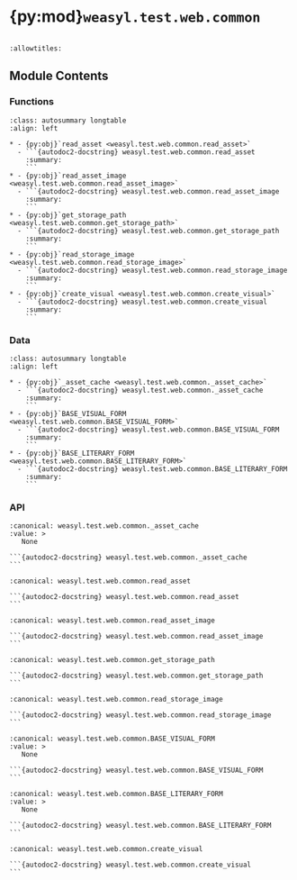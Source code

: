 # {py:mod}`weasyl.test.web.common`

```{py:module} weasyl.test.web.common
```

```{autodoc2-docstring} weasyl.test.web.common
:allowtitles:
```

## Module Contents

### Functions

````{list-table}
:class: autosummary longtable
:align: left

* - {py:obj}`read_asset <weasyl.test.web.common.read_asset>`
  - ```{autodoc2-docstring} weasyl.test.web.common.read_asset
    :summary:
    ```
* - {py:obj}`read_asset_image <weasyl.test.web.common.read_asset_image>`
  - ```{autodoc2-docstring} weasyl.test.web.common.read_asset_image
    :summary:
    ```
* - {py:obj}`get_storage_path <weasyl.test.web.common.get_storage_path>`
  - ```{autodoc2-docstring} weasyl.test.web.common.get_storage_path
    :summary:
    ```
* - {py:obj}`read_storage_image <weasyl.test.web.common.read_storage_image>`
  - ```{autodoc2-docstring} weasyl.test.web.common.read_storage_image
    :summary:
    ```
* - {py:obj}`create_visual <weasyl.test.web.common.create_visual>`
  - ```{autodoc2-docstring} weasyl.test.web.common.create_visual
    :summary:
    ```
````

### Data

````{list-table}
:class: autosummary longtable
:align: left

* - {py:obj}`_asset_cache <weasyl.test.web.common._asset_cache>`
  - ```{autodoc2-docstring} weasyl.test.web.common._asset_cache
    :summary:
    ```
* - {py:obj}`BASE_VISUAL_FORM <weasyl.test.web.common.BASE_VISUAL_FORM>`
  - ```{autodoc2-docstring} weasyl.test.web.common.BASE_VISUAL_FORM
    :summary:
    ```
* - {py:obj}`BASE_LITERARY_FORM <weasyl.test.web.common.BASE_LITERARY_FORM>`
  - ```{autodoc2-docstring} weasyl.test.web.common.BASE_LITERARY_FORM
    :summary:
    ```
````

### API

````{py:data} _asset_cache
:canonical: weasyl.test.web.common._asset_cache
:value: >
   None

```{autodoc2-docstring} weasyl.test.web.common._asset_cache
```

````

````{py:function} read_asset(path)
:canonical: weasyl.test.web.common.read_asset

```{autodoc2-docstring} weasyl.test.web.common.read_asset
```
````

````{py:function} read_asset_image(path)
:canonical: weasyl.test.web.common.read_asset_image

```{autodoc2-docstring} weasyl.test.web.common.read_asset_image
```
````

````{py:function} get_storage_path(url)
:canonical: weasyl.test.web.common.get_storage_path

```{autodoc2-docstring} weasyl.test.web.common.get_storage_path
```
````

````{py:function} read_storage_image(image_url)
:canonical: weasyl.test.web.common.read_storage_image

```{autodoc2-docstring} weasyl.test.web.common.read_storage_image
```
````

````{py:data} BASE_VISUAL_FORM
:canonical: weasyl.test.web.common.BASE_VISUAL_FORM
:value: >
   None

```{autodoc2-docstring} weasyl.test.web.common.BASE_VISUAL_FORM
```

````

````{py:data} BASE_LITERARY_FORM
:canonical: weasyl.test.web.common.BASE_LITERARY_FORM
:value: >
   None

```{autodoc2-docstring} weasyl.test.web.common.BASE_LITERARY_FORM
```

````

````{py:function} create_visual(app, user, **kwargs)
:canonical: weasyl.test.web.common.create_visual

```{autodoc2-docstring} weasyl.test.web.common.create_visual
```
````
